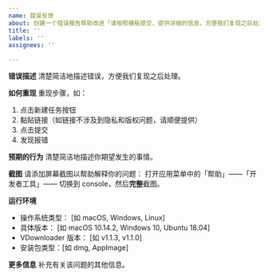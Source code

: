```yaml
---
name: 错误反馈
about: 创建一个错误报告帮助改进「请按照模板提交，提供详细的信息，方便我们复现之后处理」
title: ''
labels: ''
assignees: ''

---
```


<!--
反馈之前请搜索一下已有 issues 和 帮助文档，看是否有类似问题可以解决你的问题
https://github.com/agalwood/VDownloader/issues
http://vdownloader.app/support

按以下格式填写反馈信息，谢谢
-->

**错误描述**
清楚简洁地描述错误，方便我们复现之后处理。

**如何重现**
重现步骤，如：
1. 点击新建任务按钮
2. 黏贴链接（如链接不涉及到隐私和版权问题，请顺便提供）
3. 点击提交
4. 发现报错

**预期的行为**
清楚简洁地描述你期望发生的事情。

**截图**
请添加屏幕截图以帮助解释你的问题：
打开应用菜单中的「帮助」——「开发者工具」—— 切换到 console，然后**完整**截图。
<!-- Windows 和 Linux 版本默认隐藏了应用菜单，请使用键盘快捷键 Ctrl+Shift+I 打开「开发者工具」 -->

**运行环境**
 - 操作系统类型： [如 macOS, Windows, Linux]
 - 具体版本： [如 macOS 10.14.2, Windows 10, Ubuntu 18.04]
 - VDownloader 版本： [如 v1.1.3, v1.1.0]
 - 安装包类型：[如 dmg, AppImage]

**更多信息**
补充有关该问题的其他信息。
